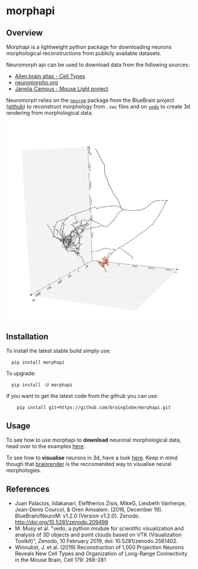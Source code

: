 # morphapi

## Overview
Morphapi is a lightweight python package for downloading neurons
morphological reconstructions from publicly available datasets. 

Neuromorph api can be used to download data from the following sources:
  * [Allen brain atlas - Cell Types](https://celltypes.brain-map.org/)
  * [neuromorpho.org](http://neuromorpho.org/)
  * [Janelia Campus - Mouse Light project](https://www.janelia.org/project-team/mouselight)

Neuromorph relies on the [`neurom`](https://zenodo.org/record/209498#.XraWUsZ7l24) package from
the BlueBrain project ([github](https://github.com/BlueBrain/NeuroM)) to reconstruct morphology
from `.swc` files and on [`vedo`](https://github.com/marcomusy/vedo) to create 3d
rendering from morphological data.

![](media/exampleneuron.png)

## Installation
To install the latest stable build simply use:
```
  pip install morphapi
```

To upgrade:
```
  pip install -U morphapi
```

If you want to get the latest code from the github you can use:
```
    pip install git+https://github.com/brainglobe/morphapi.git
```


## Usage
To see how to use morphapi to **download** neuronal morphological data, head over to the examples
[here](examples/download).

To see how to **visualise** neurons in 3d, have a look [here](examples/visualise).
Keep in mind though that [brainrender](https://github.com/BrancoLab/BrainRender) is the reccomended way to visualise neural morphologies.







## References
* Juan Palacios, lidakanari, Eleftherios Zisis, MikeG, Liesbeth Vanherpe, Jean-Denis Courcol, & Oren Amsalem. (2016, December 19). BlueBrain/NeuroM: v1.2.0 (Version v1.2.0). Zenodo. http://doi.org/10.5281/zenodo.209498
* M. Musy et al. "vedo, a python module for scientific visualization and analysis of 3D objects and point clouds based on VTK (Visualization Toolkit)", Zenodo, 10 February 2019, doi: 10.5281/zenodo.2561402.
*  Winnubst, J. et al. (2019) Reconstruction of 1,000 Projection Neurons Reveals New Cell Types and Organization of Long-Range Connectivity in the Mouse Brain, Cell 179: 268-281
